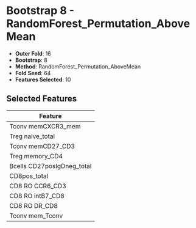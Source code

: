 # Bootstrap 8 - RandomForest_Permutation_AboveMean

- **Outer Fold**: 16
- **Bootstrap**: 8
- **Method**: RandomForest_Permutation_AboveMean
- **Fold Seed**: 64
- **Features Selected**: 10

## Selected Features

| Feature |
|---------|
| Tconv memCXCR3_mem |
| Treg naive_total |
| Tconv memCD27_CD3 |
| Treg memory_CD4 |
| Bcells CD27posIgDneg_total |
| CD8pos_total |
| CD8 RO CCR6_CD3 |
| CD8 RO intB7_CD8 |
| CD8 RO DR_CD8 |
| Tconv mem_Tconv |
